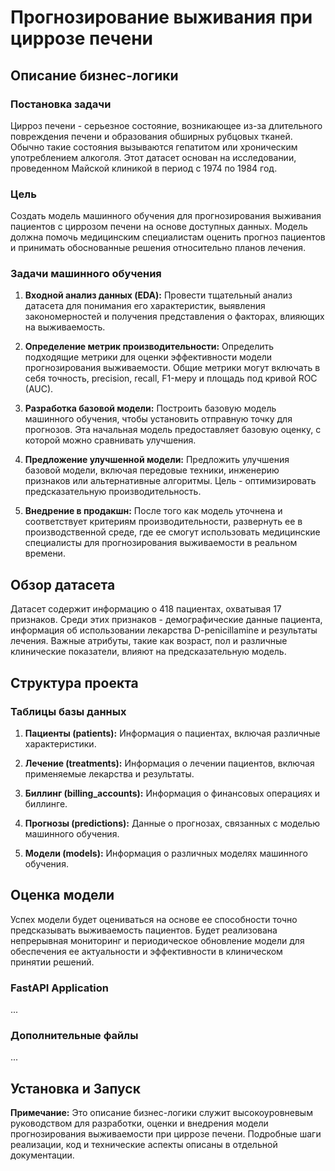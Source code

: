 # Прогнозирование выживания при циррозе печени

## Описание бизнес-логики

### Постановка задачи
Цирроз печени - серьезное состояние, возникающее из-за длительного повреждения печени и образования обширных рубцовых тканей. Обычно такие состояния вызываются гепатитом или хроническим употреблением алкоголя. Этот датасет основан на исследовании, проведенном Майской клиникой в период с 1974 по 1984 год.

### Цель
Создать модель машинного обучения для прогнозирования выживания пациентов с циррозом печени на основе доступных данных. Модель должна помочь медицинским специалистам оценить прогноз пациентов и принимать обоснованные решения относительно планов лечения.

### Задачи машинного обучения
1. **Входной анализ данных (EDA):** Провести тщательный анализ датасета для понимания его характеристик, выявления закономерностей и получения представления о факторах, влияющих на выживаемость.

2. **Определение метрик производительности:** Определить подходящие метрики для оценки эффективности модели прогнозирования выживаемости. Общие метрики могут включать в себя точность, precision, recall, F1-меру и площадь под кривой ROC (AUC).

3. **Разработка базовой модели:** Построить базовую модель машинного обучения, чтобы установить отправную точку для прогнозов. Эта начальная модель предоставляет базовую оценку, с которой можно сравнивать улучшения.

4. **Предложение улучшенной модели:** Предложить улучшения базовой модели, включая передовые техники, инженерию признаков или альтернативные алгоритмы. Цель - оптимизировать предсказательную производительность.

5. **Внедрение в продакшн:** После того как модель уточнена и соответствует критериям производительности, развернуть ее в производственной среде, где ее смогут использовать медицинские специалисты для прогнозирования выживаемости в реальном времени.

## Обзор датасета

Датасет содержит информацию о 418 пациентах, охватывая 17 признаков. Среди этих признаков - демографические данные пациента, информация об использовании лекарства D-penicillamine и результаты лечения. Важные атрибуты, такие как возраст, пол и различные клинические показатели, влияют на предсказательную модель.

## Структура проекта

### Таблицы базы данных

1. **Пациенты (patients):** Информация о пациентах, включая различные характеристики.

2. **Лечение (treatments):** Информация о лечении пациентов, включая применяемые лекарства и результаты.

3. **Биллинг (billing_accounts):** Информация о финансовых операциях и биллинге.

4. **Прогнозы (predictions):** Данные о прогнозах, связанных с моделью машинного обучения.

5. **Модели (models):** Информация о различных моделях машинного обучения.


## Оценка модели

Успех модели будет оцениваться на основе ее способности точно предсказывать выживаемость пациентов. Будет реализована непрерывная мониторинг и периодическое обновление модели для обеспечения ее актуальности и эффективности в клиническом принятии решений.

### FastAPI Application

...

### Дополнительные файлы

...

## Установка и Запуск


**Примечание:** Это описание бизнес-логики служит высокоуровневым руководством для разработки, оценки и внедрения модели прогнозирования выживаемости при циррозе печени. Подробные шаги реализации, код и технические аспекты описаны в отдельной документации.

